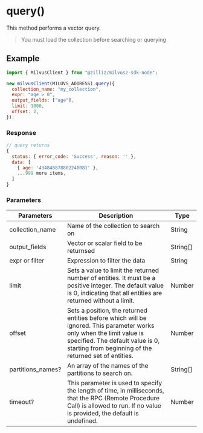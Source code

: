 # query()

This method performs a vector query.

> You must load the collection before searching or querying

## Example

```javascript
import { MilvusClient } from "@zilliz/milvus2-sdk-node";

new milvusClient(MILUVS_ADDRESS).query({
  collection_name: "my_collection",
  expr: "age > 0",
  output_fields: ["age"],
  limit: 1000,
  offset: 2,
});
```

### Response

```javascript
// query returns
{
  status: { error_code: 'Success', reason: '' },
  data: [
    { age: '434848878802248081' },
    ...999 more items,
  ]
}
```

### Parameters

| Parameters        | Description                                                                                                                                                                                                        | Type     |
| ----------------- | ------------------------------------------------------------------------------------------------------------------------------------------------------------------------------------------------------------------ | -------- |
| collection_name   | Name of the collection to search on                                                                                                                                                                                | String   |
| output_fields     | Vector or scalar field to be returnsed                                                                                                                                                                             | String[] |
| expr or filter    | Expression to filter the data                                                                                                                                                                                      | String   |
| limit             | Sets a value to limit the returned number of entities. It must be a positive integer. The default value is 0, indicating that all entities are returned without a limit.                                           | Number   |
| offset            | Sets a position, the returned entities before which will be ignored. This parameter works only when the limit value is specified. The default value is 0, starting from beginning of the returned set of entities. | Number   |
| partitions_names? | An array of the names of the partitions to search on.                                                                                                                                                              | String[] |
| timeout?          | This parameter is used to specify the length of time, in milliseconds, that the RPC (Remote Procedure Call) is allowed to run. If no value is provided, the default is undefined.                                  | Number   |
